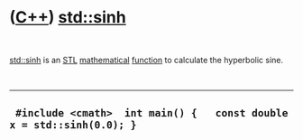
 

 

 

 

 

([C++](Cpp.md)) [std::sinh](CppSinh.md)
=========================================

 

[std::sinh](CppSinh.md) is an [STL](CppStl.md)
[mathematical](CppMath.md) [function](CppFunction.md) to calculate the
hyperbolic sine.

 

  ------------------------------------------------------------------------
  ` #include <cmath>  int main() {   const double x = std::sinh(0.0); }`
  ------------------------------------------------------------------------

 

 

 

 

 

 


